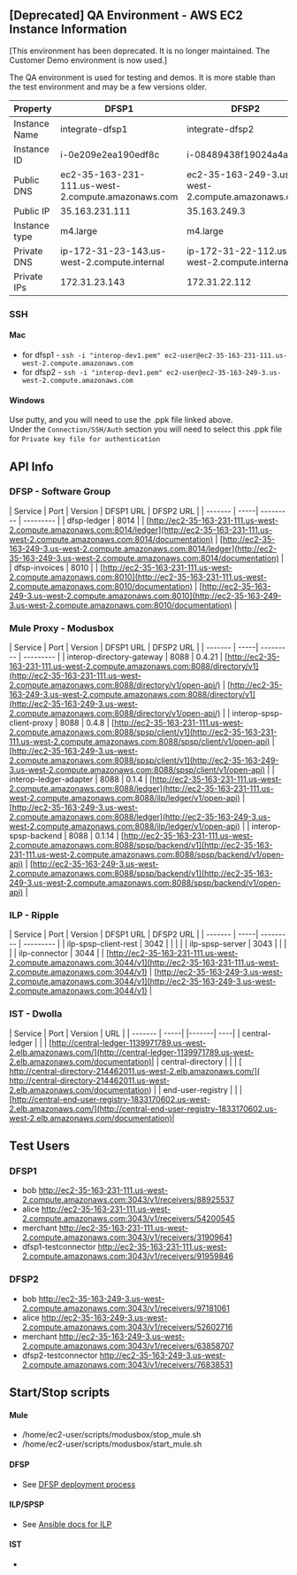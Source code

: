 ## [Deprecated] QA Environment - AWS EC2 Instance Information
[This environment has been deprecated. It is no longer maintained. The Customer Demo environment is now used.]

The QA environment is used for testing and demos. It is more stable than the test environment and may be a few versions older. 

| Property | DFSP1 | DFSP2 |
| ----     | ----- | ----- |
| Instance Name | integrate-dfsp1 | integrate-dfsp2 |
| Instance ID | i-0e209e2ea190edf8c | i-08489438f19024a4a |
| Public DNS | ec2-35-163-231-111.us-west-2.compute.amazonaws.com | ec2-35-163-249-3.us-west-2.compute.amazonaws.com |
| Public IP | 35.163.231.111 | 35.163.249.3 |
| Instance type | m4.large | m4.large |
| Private DNS | ip-172-31-23-143.us-west-2.compute.internal | ip-172-31-22-112.us-west-2.compute.internal |
| Private IPs | 172.31.23.143 | 172.31.22.112 |

### SSH

#### Mac  
* for dfsp1 - `ssh -i "interop-dev1.pem" ec2-user@ec2-35-163-231-111.us-west-2.compute.amazonaws.com`
* for dfsp2 - `ssh -i "interop-dev1.pem" ec2-user@ec2-35-163-249-3.us-west-2.compute.amazonaws.com`


#### Windows
 Use putty, and you will need to use the .ppk file linked above.  
 Under the `Connection/SSH/Auth` section you will need to select this .ppk file for `Private key file for authentication`


## API Info

### DFSP - Software Group

| Service | Port | Version | DFSP1 URL | DFSP2 URL |
| ------- | -----| --------- | --------- |
| dfsp-ledger | 8014 | | [http://ec2-35-163-231-111.us-west-2.compute.amazonaws.com:8014/ledger](http://ec2-35-163-231-111.us-west-2.compute.amazonaws.com:8014/documentation) | [http://ec2-35-163-249-3.us-west-2.compute.amazonaws.com:8014/ledger](http://ec2-35-163-249-3.us-west-2.compute.amazonaws.com:8014/documentation)  |
| dfsp-invoices | 8010 | | [http://ec2-35-163-231-111.us-west-2.compute.amazonaws.com:8010](http://ec2-35-163-231-111.us-west-2.compute.amazonaws.com:8010/documentation) | [http://ec2-35-163-249-3.us-west-2.compute.amazonaws.com:8010](http://ec2-35-163-249-3.us-west-2.compute.amazonaws.com:8010/documentation)  |


### Mule Proxy  - Modusbox

| Service | Port | Version | DFSP1 URL | DFSP2 URL |
| ------- | -----| --------- | --------- |
| interop-directory-gateway | 8088 | 0.4.21 | [http://ec2-35-163-231-111.us-west-2.compute.amazonaws.com:8088/directory/v1](http://ec2-35-163-231-111.us-west-2.compute.amazonaws.com:8088/directory/v1/open-api/) | [http://ec2-35-163-249-3.us-west-2.compute.amazonaws.com:8088/directory/v1](http://ec2-35-163-249-3.us-west-2.compute.amazonaws.com:8088/directory/v1/open-api/) |
| interop-spsp-client-proxy | 8088 | 0.4.8 | [http://ec2-35-163-231-111.us-west-2.compute.amazonaws.com:8088/spsp/client/v1](http://ec2-35-163-231-111.us-west-2.compute.amazonaws.com:8088/spsp/client/v1/open-api) | [http://ec2-35-163-249-3.us-west-2.compute.amazonaws.com:8088/spsp/client/v1](http://ec2-35-163-249-3.us-west-2.compute.amazonaws.com:8088/spsp/client/v1/open-api) |
| interop-ledger-adapter | 8088 | 0.1.4 | [http://ec2-35-163-231-111.us-west-2.compute.amazonaws.com:8088/ledger](http://ec2-35-163-231-111.us-west-2.compute.amazonaws.com:8088/ilp/ledger/v1/open-api) | [http://ec2-35-163-249-3.us-west-2.compute.amazonaws.com:8088/ledger](http://ec2-35-163-249-3.us-west-2.compute.amazonaws.com:8088/ilp/ledger/v1/open-api) |
| interop-spsp-backend | 8088 | 0.1.14 | [http://ec2-35-163-231-111.us-west-2.compute.amazonaws.com:8088/spsp/backend/v1](http://ec2-35-163-231-111.us-west-2.compute.amazonaws.com:8088/spsp/backend/v1/open-api) | [http://ec2-35-163-249-3.us-west-2.compute.amazonaws.com:8088/spsp/backend/v1](http://ec2-35-163-249-3.us-west-2.compute.amazonaws.com:8088/spsp/backend/v1/open-api) |

### ILP - Ripple

| Service | Port | Version | DFSP1 URL | DFSP2 URL |
| ------- | -----| --------- | --------- |
| ilp-spsp-client-rest | 3042 |  |         |           |
| ilp-spsp-server | 3043 |  |         |           |
| ilp-connector | 3044 | | [http://ec2-35-163-231-111.us-west-2.compute.amazonaws.com:3044/v1](http://ec2-35-163-231-111.us-west-2.compute.amazonaws.com:3044/v1) | [http://ec2-35-163-249-3.us-west-2.compute.amazonaws.com:3044/v1](http://ec2-35-163-249-3.us-west-2.compute.amazonaws.com:3044/v1) |

### IST - Dwolla

| Service | Port | Version | URL |
| ------- | -----| |-------| ----|
| central-ledger |  | | [http://central-ledger-1139971789.us-west-2.elb.amazonaws.com/](http://central-ledger-1139971789.us-west-2.elb.amazonaws.com/documentation)|
| central-directory |  | | [ http://central-directory-214462011.us-west-2.elb.amazonaws.com/]( http://central-directory-214462011.us-west-2.elb.amazonaws.com/documentation) |
| end-user-registry |  |  | [http://central-end-user-registry-1833170602.us-west-2.elb.amazonaws.com/](http://central-end-user-registry-1833170602.us-west-2.elb.amazonaws.com/documentation)|


## Test Users
### DFSP1    
* bob    http://ec2-35-163-231-111.us-west-2.compute.amazonaws.com:3043/v1/receivers/88925537
* alice    http://ec2-35-163-231-111.us-west-2.compute.amazonaws.com:3043/v1/receivers/54200545
* merchant    http://ec2-35-163-231-111.us-west-2.compute.amazonaws.com:3043/v1/receivers/31909641
* dfsp1-testconnector    http://ec2-35-163-231-111.us-west-2.compute.amazonaws.com:3043/v1/receivers/91959846

### DFSP2    
* bob    http://ec2-35-163-249-3.us-west-2.compute.amazonaws.com:3043/v1/receivers/97181061
* alice    http://ec2-35-163-249-3.us-west-2.compute.amazonaws.com:3043/v1/receivers/52602716
* merchant    http://ec2-35-163-249-3.us-west-2.compute.amazonaws.com:3043/v1/receivers/63858707
* dfsp2-testconnector    http://ec2-35-163-249-3.us-west-2.compute.amazonaws.com:3043/v1/receivers/76838531

## Start/Stop scripts

#### Mule
* /home/ec2-user/scripts/modusbox/stop_mule.sh
* /home/ec2-user/scripts/modusbox/start_mule.sh

#### DFSP
* See [DFSP deployment process](https://github.com/paymoja/Docs/tree/master/DFSP/dfspDeploymentProcess)

#### ILP/SPSP
* See [Ansible docs for ILP](https://github.com/paymoja/Docs/blob/master/ILP/README.md)

#### IST
* <TO BE FILLED>
